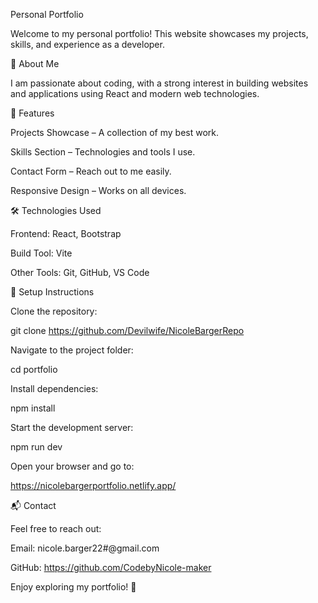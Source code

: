 Personal Portfolio

Welcome to my personal portfolio! This website showcases my projects, skills, and experience as a developer.

🌟 About Me

I am passionate about coding, with a strong interest in building websites and applications using React and modern web technologies.

🚀 Features

Projects Showcase – A collection of my best work.

Skills Section – Technologies and tools I use.

Contact Form – Reach out to me easily.

Responsive Design – Works on all devices.

🛠️ Technologies Used

Frontend: React, Bootstrap

Build Tool: Vite

Other Tools: Git, GitHub, VS Code

📂 Setup Instructions

Clone the repository:

git clone https://github.com/Devilwife/NicoleBargerRepo

Navigate to the project folder:

cd portfolio

Install dependencies:

npm install

Start the development server:

npm run dev

Open your browser and go to:

https://nicolebargerportfolio.netlify.app/

📬 Contact

Feel free to reach out:

Email: nicole.barger22#@gmail.com

GitHub: https://github.com/CodebyNicole-maker

Enjoy exploring my portfolio! 🚀

